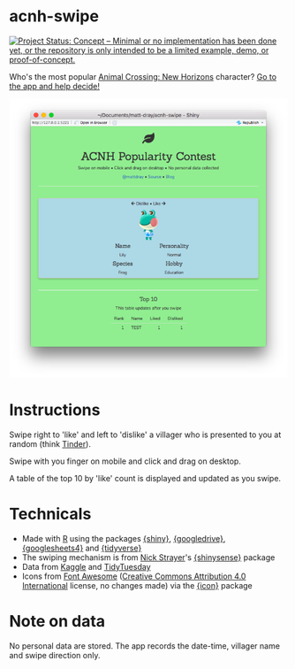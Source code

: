 
# acnh-swipe

<!-- badges: start -->
[![Project Status: Concept – Minimal or no implementation has been done yet, or the repository is only intended to be a limited example, demo, or proof-of-concept.](https://www.repostatus.org/badges/latest/concept.svg)](https://www.repostatus.org/#concept)
<!-- badges: end -->

Who's the most popular [Animal Crossing: New Horizons](https://www.animal-crossing.com/new-horizons/) character? [Go to the app and help decide!](https://mattdray.shinyapps.io/acnh-swipe/)

<img src='img/20200606_screenshot-demo.png'>

# Instructions

Swipe right to 'like' and left to 'dislike' a villager who is presented to you at random (think [Tinder](https://en.wikipedia.org/wiki/Tinder_(app))).

Swipe with you finger on mobile and click and drag on desktop.

A table of the top 10 by 'like' count is displayed and updated as you swipe.

# Technicals

* Made with [R](https://www.r-project.org/) using the packages [{shiny}](https://shiny.rstudio.com/), [{googledrive}](https://googledrive.tidyverse.org/), [{googlesheets4}](https://googlesheets4.tidyverse.org/) and [{tidyverse}](https://www.tidyverse.org/)
* The swiping mechanism is from [Nick Strayer](http://nickstrayer.me/)'s [{shinysense}](http://nickstrayer.me/shinysense/) package
* Data from [Kaggle](https://www.kaggle.com/jessicali9530/animal-crossing-new-horizons-nookplaza-dataset/data) and [TidyTuesday](https://github.com/rfordatascience/tidytuesday/blob/master/data/2020/2020-05-05/readme.md)
* Icons from [Font Awesome](https://www.fontawesome.com/) ([Creative Commons Attribution 4.0 International](https://fontawesome.com/license) license, no changes made) via the [{icon}](https://github.com/ropenscilabs/icon) package

# Note on data

No personal data are stored. The app records the date-time, villager name and swipe direction only. 